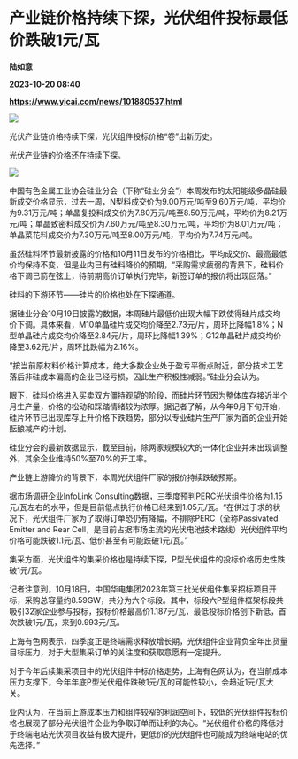 # 产业链价格持续下探，光伏组件投标最低价跌破1元/瓦
**陆如意**

**2023-10-20 08:40**

**https://www.yicai.com/news/101880537.html**

![](https://imgcdn.yicai.com/uppics/slides/2023/10/ac8f57b867e714ddffd535b12276ab24.jpg)

光伏产业链价格持续下探，光伏组件投标价格“卷”出新历史。

光伏产业链的价格还在持续下探。

![](https://imgcdn.yicai.com/uppics/images/2023/10/76c564ad6546016baf47aceb5e13df8a.jpg)

中国有色金属工业协会硅业分会（下称“硅业分会”）本周发布的太阳能级多晶硅最新成交价格显示，过去一周，N型料成交价为9.00万元/吨至9.60万元/吨，平均价为9.31万元/吨；单晶复投料成交价为7.80万元/吨至8.50万元/吨，平均价为8.21万元/吨；单晶致密料成交价为7.60万元/吨至8.30万元/吨，平均价为8.01万元/吨；单晶菜花料成交价为7.30万元/吨至8.00万元/吨，平均价为7.74万元/吨。

虽然硅料环节最新披露的价格和10月11日发布的价格相比，平均成交价、最高最低价均保持不变，但是业内已有硅料降价的预期，“采购需求疲弱的背景下，硅料价格下调已箭在弦上，待前期高价订单执行完毕，新签订单的报价将出现回落。”

硅料的下游环节——硅片的价格也处在下探通道。

据硅业分会10月19日披露的数据，本周硅片最低价出现大幅下跌使得硅片成交均价下调。具体来看，M10单晶硅片成交均价降至2.73元/片，周环比降幅1.8%；N型单晶硅片成交均价降至2.84元/片，周环比降幅1.39%；G12单晶硅片成交均价降至3.62元/片，周环比跌幅为2.16%。

“按当前原材料价格计算成本，绝大多数企业处于盈亏平衡点附近，部分技术工艺落后非硅成本偏高的企业已经亏损，因此生产积极性减弱。”硅业分会认为。

眼下，硅料价格进入买卖双方僵持观望的阶段，而硅片环节因为整体库存接近半个月生产量，价格的松动和踩踏情绪较为浓厚。据记者了解，从今年9月下旬开始，硅片环节已出现库存上升价格下跌趋势，部分以专业硅片生产厂家为首的企业开始酝酿减产的计划。

硅业分会的最新数据显示，截至目前，除两家规模较大的一体化企业并未出现调整外，其余企业维持50%至70%的开工率。

产业链上游降价的背景下，本周光伏组件厂家的报价持续跌破预期。

据市场调研企业InfoLink Consulting数据，三季度预判PERC光伏组件价格为1.15元/瓦左右的水平，但是目前低点执行价格已经来到1.05元/瓦。“在供过于求的状况下，光伏组件厂家为了取得订单恐仍有降幅，不排除PERC（全称Passivated Emitter and Rear Cell，是目前占据市场主流的光伏电池技术路线）光伏组件平均价格可能跌破1.1元/瓦、低价甚至有可能跌破1元/瓦。”

集采方面，光伏组件的集采价格也是持续下探，P型光伏组件的投标价格历史性跌破1元/瓦。

记者注意到，10月18日，中国华电集团2023年第三批光伏组件集采招标项目开标，采购总容量约8.59GW，共分为六个标段。其中，标段六P型组件框架标段共吸引32家企业参与投标，投标价格最高价1.187元/瓦，最低投标价格创下新低，首次跌破1元/瓦，来到0.993元/瓦。

上海有色网表示，四季度正是终端需求释放增长期，光伏组件企业背负全年出货量目标压力，对于大型集采订单的关注度和获取意愿有一定提升。

对于今年后续集采项目中的光伏组件中标价格走势，上海有色网认为，在当前成本压力支撑下，今年年底P型光伏组件跌破1元/瓦的可能性较小，会趋近1元/瓦大关。

业内认为，在当前上游成本压力和组件较窄的利润空间下，较低的光伏组件投标价格也展现了部分光伏组件企业为争取订单而让利的决心。“光伏组件价格的降低对于终端电站光伏项目收益有极大提升，更低价的光伏组件也可能成为终端电站的优先选择。”
